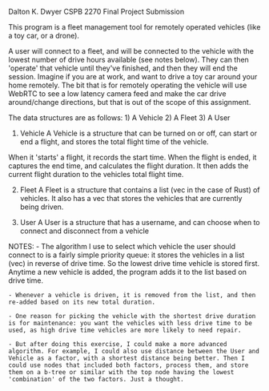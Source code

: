 Dalton K. Dwyer CSPB 2270 Final Project Submission

This program is a fleet management tool for remotely operated vehicles (like a toy car, or a drone). 

A user will connect to a fleet, and will be connected to the vehicle with the lowest number of drive hours available (see notes below). They can then 'operate' that vehicle until they've finished, and then they will end the session. Imagine if you are at work, and want to drive a toy car around your home remotely. The bit that is for remotely operating the vehicle will use WebRTC to see a low latency camera feed and make the car drive around/change directions, but that is out of the scope of this assignment. 

The data structures are as follows:
    1) A Vehicle
    2) A Fleet 
    3) A User

1) Vehicle 
A Vehicle is a structure that can be turned on or off, can start or end a flight, and stores the total flight time of the vehicle.

When it 'starts' a flight, it records the start time. When the flight is ended, it captures the end time, and calculates the flight duration. It then adds the current flight duration to the vehicles total flight time. 

2) Fleet
A Fleet is a structure that contains a list (vec in the case of Rust) of vehicles. It also has a vec that stores the vehicles that are currently being driven.

3) User
A User is a structure that has a username, and can choose when to connect and disconnect from a vehicle


NOTES:
    - The algorithm I use to select which vehicle the user should connect to is a fairly simple priority queue: it stores the vehicles in a list (vec) in reverse of drive time. So the lowest drive time vehicle is stored first. Anytime a new vehicle is added, the program adds it to the list based on drive time.

    - Whenever a vehicle is driven, it is removed from the list, and then re-added based on its new total duration. 

    - One reason for picking the vehicle with the shortest drive duration is for maintenance: you want the vehicles with less drive time to be used, as high drive time vehicles are more likely to need repair.

    - But after doing this exercise, I could make a more advanced algorithm. For example, I could also use distance between the User and Vehicle as a factor, with a shortest distance being better. Then I could use nodes that included both factors, process them, and store them on a b-tree or similar with the top node having the lowest 'combination' of the two factors. Just a thought. 